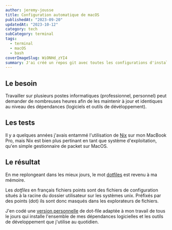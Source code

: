 ```yaml
---
author: jeremy-jousse
title: Configuration automatique de macOS
publishedAt: "2023-09-20"
updatedAt: "2023-10-12"
category: tech
subCategory: terminal
tags:
  - terminal
  - macOS
  - bash
coverImageSlug: WiONHd_zYI4
summary: J'ai créé un repos git avec toutes les configurations d'installation et de parametrage des outils de développement que j'utilise au quotidien.
---
```


## Le besoin

Travailler sur plusieurs postes informatiques (professionnel, personnel) peut demander de nombreuses
heures afin de les maintenir à jour et identiques au niveau des dépendances (logiciels et outils de dévéloppement).

## Les tests

Il y a quelques années j'avais entammé l'utilisation de [Nix](https://nixos.org/) sur mon MacBook Pro,
mais Nix est bien plus pertinant en tant que système d'exploitation, qu'en simple gestionnaire de packet
sur MacOS.

## Le résultat

En me replongeant dans les mieux jours, le mot [dotfiles](https://dotfiles.github.io/) est revenu à ma mémoire.

Les _dotfiles_ en français fichiers points sont des fichiers de configuration situés à la racine du dossier utilisateur
sur les systèmes unix. Préfixés par des points (dot) ils sont donc masqués dans les explorateurs de fichiers.

J'en codé une [version personnelle](https://github.com/jeremyjousse/dot-files) de dot-file adaptée
à mon travail de tous le jours qui installe l'ensemble de mes dépendances logicielles et les outils de développement
que j'utilise au quotidien.
